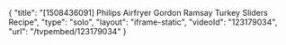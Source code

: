 {
    "title": "[1508436091] Philips Airfryer Gordon Ramsay Turkey Sliders Recipe",
    "type": "solo",
    "layout": "iframe-static",
    "videoId": "123179034",
    "url": "\/tvpembed\/123179034"
}